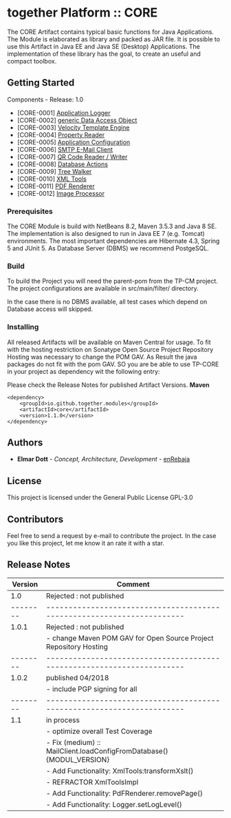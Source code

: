 # together Platform :: CORE

The CORE Artifact contains typical basic functions for Java Applications. The
Module is elaborated as library and packed as JAR file. It is possible to use
this Artifact in Java EE and Java SE (Desktop) Applications. The implementation
of these library has the goal, to create an useful and compact toolbox.

## Getting Started

Components - Release: 1.0
 * [CORE-0001] [Application Logger](https://github.com/ElmarDott/TP-CORE/wiki/%5BCORE-0001%5D-Application-Logger)
 * [CORE-0002] [generic Data Access Object](https://github.com/ElmarDott/TP-CORE/wiki/%5BCORE-0002%5D-generic-Data-Access-Object---DAO)
 * [CORE-0003] [Velocity Template Engine](https://github.com/ElmarDott/TP-CORE/wiki/%5BCORE-0003%5D-Velocity-Template-Engine)
 * [CORE-0004] [Property Reader](https://github.com/ElmarDott/TP-CORE/wiki/%5BCORE-0004%5D-Property-Reader)
 * [CORE-0005] [Application Configuration](https://github.com/ElmarDott/TP-CORE/wiki/%5BCORE-0005%5D-Application-Configuration)
 * [CORE-0006] [SMTP E-Mail Client](https://github.com/ElmarDott/TP-CORE/wiki/%5BCORE-0006%5D-SMTP-E-Mail-Client)
 * [CORE-0007] [QR Code Reader / Writer](https://github.com/ElmarDott/TP-CORE/wiki/%5BCORE-0007%5D-QR-Code-Reader---Writer)
 * [CORE-0008] [Database Actions](https://github.com/ElmarDott/TP-CORE/wiki/%5BCORE-0008%5D-Database-Actions)
 * [CORE-0009] [Tree Walker](https://github.com/ElmarDott/TP-CORE/wiki/%5BCORE-0009%5D-Tree-Walker)
 * [CORE-0010] [XML Tools](https://github.com/ElmarDott/TP-CORE/wiki/%5BCORE-0010%5D-XML-Tools)
 * [CORE-0011] [PDF Renderer](https://github.com/ElmarDott/TP-CORE/wiki/%5BCORE-0011%5D-PDF-Renderer)
 * [CORE-0012] [Image Processor](https://github.com/ElmarDott/TP-CORE/wiki/%5BCORE-0012%5D-Image-Processor)

### Prerequisites

The CORE Module is build with NetBeans 8.2, Maven 3.5.3 and Java 8 SE. The
implementation is also designed to run in Java EE 7 (e.g. Tomcat) environments.
The most important dependencies are Hibernate 4.3, Spring 5 and JUnit 5. As
Database Server (DBMS) we recommend PostgeSQL.

### Build

To build the Project you will need the parent-pom from the TP-CM project. The
project configurations are available in src/main/filter/ directory.

In the case there is no DBMS available, all test cases which depend on Database
access will skipped.

### Installing
All released Artifacts will be available on Maven Central for usage. To fit with the
hosting restriction on Sonatype Open Source Project Repository Hosting was necessary
to change the POM GAV. As Result the java packages do not fit with the pom GAV. SO you
are be able to use TP-CORE in your project as dependency wit the following entry:

Please check the Release Notes for published Artifact Versions.
**Maven**
```
<dependency>
    <groupId>io.github.together.modules</groupId>
    <artifactId>core</artifactId>
    <version>1.1.0</version>
</dependency>
```

## Authors

* **Elmar Dott** - *Concept, Architecture, Development* - [enRebaja](https://enRebaja.wordpress.com)

## License

This project is licensed under the General Public License GPL-3.0

## Contributors

Feel free to send a request by e-mail to contribute the project. In the case you
like this project, let me know it an rate it with a star.

## Release Notes

|Version | Comment
|--------|----------------------------------------------------------------------
| 1.0    | Rejected : not published
|--------|----------------------------------------------------------------------
| 1.0.1  | Rejected : not published
|        | - change Maven POM GAV for Open Source Project Repository Hosting
|--------|----------------------------------------------------------------------
| 1.0.2  | published 04/2018
|        | - include PGP signing for all
|--------|----------------------------------------------------------------------
| 1.1    | in process
|        | - optimize overall Test Coverage
|        | - Fix (medium) :: MailClient.loadConfigFromDatabase() {MODUL_VERSION}
|        | - Add Functionality: XmlTools:transformXslt()
|        | - REFRACTOR XmlToolsImpl
|        | - Add Functionality: PdFRenderer.removePage()
|        | - Add Functionality: Logger.setLogLevel()
